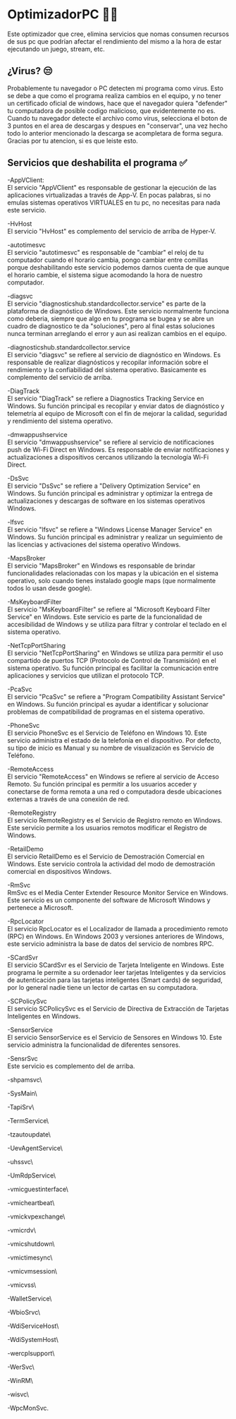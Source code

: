 OptimizadorPC 🚀💫
=============

Este optimizador que cree, elimina servicios que nomas consumen recursos de sus pc que podrían afectar el rendimiento del mismo a la hora de estar ejecutando un juego, stream, etc.

## ¿Virus? 😒
Probablemente tu navegador o PC detecten mi programa como virus.
Esto se debe a que como el programa realiza cambios en el equipo, y no tener un certificado oficial de windows, hace que el navegador quiera "defender" tu computadora de posible codigo malicioso, que evidentemente no es.\
Cuando tu navegador detecte el archivo como virus, selecciona el boton de 3 puntos en el area de descargas y despues en "conservar", una vez hecho todo lo anterior mencionado la descarga se acompletara de forma segura.\
Gracias por tu atencion, si es que leiste esto.

## Servicios que deshabilita el programa ✅
-AppVClient:\
El servicio "AppVClient" es responsable de gestionar la ejecución de las aplicaciones virtualizadas a través de App-V. En pocas palabras, si no emulas sistemas operativos VIRTUALES en tu pc, no necesitas para nada este servicio.

-HvHost\
El servicio "HvHost" es complemento del servicio de arriba de Hyper-V.

-autotimesvc\
El servicio "autotimesvc" es responsable de "cambiar" el reloj de tu computador cuando el horario cambia, pongo cambiar entre comillas porque deshabilitando este servicio podemos darnos cuenta de que aunque el horario cambie, el sistema sigue acomodando la hora de nuestro computador.

-diagsvc\
El servicio "diagnosticshub.standardcollector.service" es parte de la plataforma de diagnóstico de Windows. Este servicio normalmente funciona como deberia, siempre que algo en tu programa se bugea y se abre un cuadro de diagnostico te da "soluciones", pero al final estas soluciones nunca terminan arreglando el error y aun asi realizan cambios en el equipo.

-diagnosticshub.standardcollector.service\
El servicio "diagsvc" se refiere al servicio de diagnóstico en Windows. Es responsable de realizar diagnósticos y recopilar información sobre el rendimiento y la confiabilidad del sistema operativo. Basicamente es complemento del servicio de arriba.

-DiagTrack\
El servicio "DiagTrack" se refiere a Diagnostics Tracking Service en Windows. Su función principal es recopilar y enviar datos de diagnóstico y telemetría al equipo de Microsoft con el fin de mejorar la calidad, seguridad y rendimiento del sistema operativo.

-dmwappushservice\
El servicio "dmwappushservice" se refiere al servicio de notificaciones push de Wi-Fi Direct en Windows. Es responsable de enviar notificaciones y actualizaciones a dispositivos cercanos utilizando la tecnología Wi-Fi Direct.

-DsSvc\
El servicio "DsSvc" se refiere a "Delivery Optimization Service" en Windows. Su función principal es administrar y optimizar la entrega de actualizaciones y descargas de software en los sistemas operativos Windows.

-lfsvc\
El servicio "lfsvc" se refiere a "Windows License Manager Service" en Windows. Su función principal es administrar y realizar un seguimiento de las licencias y activaciones del sistema operativo Windows.

-MapsBroker\
El servicio "MapsBroker" en Windows es responsable de brindar funcionalidades relacionadas con los mapas y la ubicación en el sistema operativo, solo cuando tienes instalado google maps (que normalmente todos lo usan desde google).

-MsKeyboardFilter\
El servicio "MsKeyboardFilter" se refiere al "Microsoft Keyboard Filter Service" en Windows. Este servicio es parte de la funcionalidad de accesibilidad de Windows y se utiliza para filtrar y controlar el teclado en el sistema operativo.

-NetTcpPortSharing\
El servicio "NetTcpPortSharing" en Windows se utiliza para permitir el uso compartido de puertos TCP (Protocolo de Control de Transmisión) en el sistema operativo. Su función principal es facilitar la comunicación entre aplicaciones y servicios que utilizan el protocolo TCP.

-PcaSvc\
El servicio "PcaSvc" se refiere a "Program Compatibility Assistant Service" en Windows. Su función principal es ayudar a identificar y solucionar problemas de compatibilidad de programas en el sistema operativo.

-PhoneSvc\
El servicio PhoneSvc es el Servicio de Teléfono en Windows 10. Este servicio administra el estado de la telefonía en el dispositivo. Por defecto, su tipo de inicio es Manual y su nombre de visualización es Servicio de Teléfono.

-RemoteAccess\
El servicio "RemoteAccess" en Windows se refiere al servicio de Acceso Remoto. Su función principal es permitir a los usuarios acceder y conectarse de forma remota a una red o computadora desde ubicaciones externas a través de una conexión de red.

-RemoteRegistry\
El servicio RemoteRegistry es el Servicio de Registro remoto en Windows. Este servicio permite a los usuarios remotos modificar el Registro de Windows.

-RetailDemo\
El servicio RetailDemo es el Servicio de Demostración Comercial en Windows. Este servicio controla la actividad del modo de demostración comercial en dispositivos Windows.

-RmSvc\
RmSvc es el Media Center Extender Resource Monitor Service en Windows. Este servicio es un componente del software de Microsoft Windows y pertenece a Microsoft.

-RpcLocator\
El servicio RpcLocator es el Localizador de llamada a procedimiento remoto (RPC) en Windows. En Windows 2003 y versiones anteriores de Windows, este servicio administra la base de datos del servicio de nombres RPC.

-SCardSvr\
El servicio SCardSvr es el Servicio de Tarjeta Inteligente en Windows. Este programa le permite a su ordenador leer tarjetas Inteligentes y da servicios de autenticación para las tarjetas inteligentes (Smart cards) de seguridad, por lo general nadie tiene un lector de cartas en su computadora.

-SCPolicySvc\
El servicio SCPolicySvc es el Servicio de Directiva de Extracción de Tarjetas Inteligentes en Windows.

-SensorService\
El servicio SensorService es el Servicio de Sensores en Windows 10. Este servicio administra la funcionalidad de diferentes sensores.

-SensrSvc\
Este servicio es complemento del de arriba.

-shpamsvc\

-SysMain\

-TapiSrv\

-TermService\

-tzautoupdate\

-UevAgentService\

-uhssvc\

-UmRdpService\

-vmicguestinterface\

-vmicheartbeat\

-vmickvpexchange\

-vmicrdv\

-vmicshutdown\

-vmictimesync\

-vmicvmsession\

-vmicvss\

-WalletService\

-WbioSrvc\

-WdiServiceHost\

-WdiSystemHost\

-wercplsupport\

-WerSvc\

-WinRM\

-wisvc\

-WpcMonSvc.
